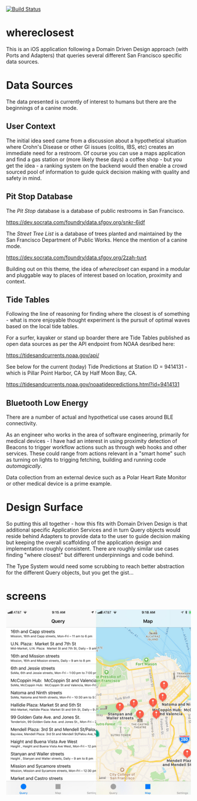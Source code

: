 [![Build Status](https://travis-ci.org/thulefog/whereclosest.svg?branch=master)](https://travis-ci.org/thulefog/whereclosest)

# whereclosest
This is an iOS application following a Domain Driven Design approach (with Ports and Adapters) that queries several different San Francisco specific data sources. 

# Data Sources

The data presented is currently of interest to humans but there are the beginnings of a canine mode.

## User Context

The initial idea seed came from a discussion about a hypothetical situation where Crohn's Disease or other GI issues (colitis, IBS, etc) creates an immediate need for a restroom.  Of course you can use a maps application and find a gas station or (more likely these days) a coffee shop - but you get the idea - a ranking system on the backend would then enable a crowd sourced pool of information to guide quick decision making with quality and safety in mind.

## Pit Stop Database

The _Pit Stop_ database is a database of public restrooms in San Francisco. 

https://dev.socrata.com/foundry/data.sfgov.org/snkr-6jdf

The _Street Tree List_ is a database of trees planted and maintained by the San Francisco Department of Public Works. Hence the mention of a canine mode.

https://dev.socrata.com/foundry/data.sfgov.org/2zah-tuvt

Building out on this theme, the idea of *wherecloset* can expand in a modular and pluggable way to places of interest based on location, proximity and context.

## Tide Tables 

Following the line of reasoning for finding where the closest is of something - what is more enjoyable thought experiment is the pursuit of optimal waves based on the local tide tables. 

For a surfer, kayaker or stand up boarder there are Tide Tables published as open data sources as per the API endpoint from NOAA desribed here:

https://tidesandcurrents.noaa.gov/api/

See below for the current (today) Tide Predictions at Station ID = 9414131 - which is Pillar Point Harbor, CA by Half Moon Bay, CA.

https://tidesandcurrents.noaa.gov/noaatidepredictions.html?id=9414131

## Bluetooth Low Energy 

There are a number of actual and hypothetical use cases around BLE connectivity.

As an engineer who works in the area of software engineering, primarily for medical devices - I have had an interest in using proximity detection of Beacons to trigger workflow actions such as through web hooks and other services. These could range from actions relevant in a "smart home" such as turning on lights to trigging fetching, building and running code *automagically*.

Data collection from an external device such as a Polar Heart Rate Monitor or other medical device is a prime example.

# Design Surface

So putting this all together - how this fits with Domain Driven Design is that additional specific Application Services and in turn Query objects would reside behind Adapters to provide data to the user to guide decision making but keeping the overall scaffolding of the application design and implementation roughly consistent.  There are roughly similar use cases finding "where closest" but different underpinnings and code behind.

The Type System would need some scrubbing to reach better abstraction for the different Query objects, but you get the gist...

# screens

![screens](./asset.jpg)
